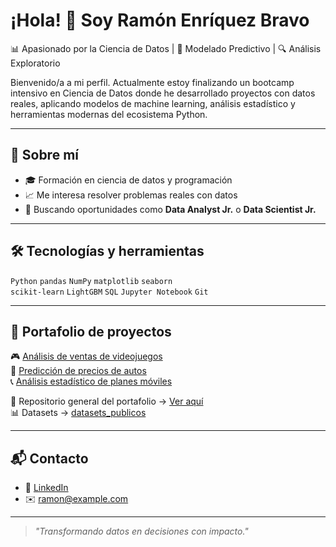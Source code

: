 # ¡Hola! 👋 Soy Ramón Enríquez Bravo

📊 Apasionado por la Ciencia de Datos | 🧠 Modelado Predictivo | 🔍 Análisis Exploratorio

Bienvenido/a a mi perfil. Actualmente estoy finalizando un bootcamp intensivo en Ciencia de Datos donde he desarrollado proyectos con datos reales, aplicando modelos de machine learning, análisis estadístico y herramientas modernas del ecosistema Python.

---

## 🚀 Sobre mí

- 🎓 Formación en ciencia de datos y programación
- 📈 Me interesa resolver problemas reales con datos
- 🤝 Buscando oportunidades como **Data Analyst Jr.** o **Data Scientist Jr.**

---

## 🛠️ Tecnologías y herramientas

`Python` `pandas` `NumPy` `matplotlib` `seaborn`\
`scikit-learn` `LightGBM` `SQL` `Jupyter Notebook` `Git`

---

## 📂 Portafolio de proyectos

🎮 [Análisis de ventas de videojuegos](https://github.com/Ramon-Bravo/data_portafolio/tree/main/analisis_datos_videojuegos)\
🚗 [Predicción de precios de autos](https://github.com/Ramon-Bravo/data_portafolio/tree/main/proyecciones_precios)\
📞 [Análisis estadístico de planes móviles](https://github.com/Ramon-Bravo/data_portafolio/tree/main/analisis_estadistico)

📁 Repositorio general del portafolio → [Ver aquí](https://github.com/Ramon-Bravo/data_portafolio)\
📊 Datasets → [datasets\_publicos](https://github.com/Ramon-Bravo/datasets_publicos)

---

## 📬 Contacto

- 💼 [LinkedIn](https://www.linkedin.com/in/ramon-enriquez/)
- ✉️ [ramon@example.com](mailto\:ramon@example.com)

---

> *"Transformando datos en decisiones con impacto."*
